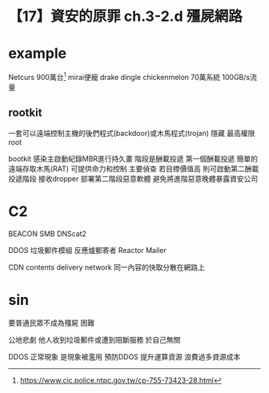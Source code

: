 # 【17】資安的原罪 ch.3-2.d 殭屍網路

# example
Netcurs 900萬台[^1]
mirai便寵 drake dingle chickenmelon 70萬系統 100GB/s流量

## rootkit
一套可以遠端控制主機的後們程式(backdoor)或木馬程式(trojan)
隱藏
最高權限root

bootkit 感染主啟動紀錄MBR進行持久畫
階段是酬載投遞
第一個酬載投遞 簡單的遠端存取木馬(RAT) 可提供命力和控制 主要偵查
若目標價值高 則可啟動第二酬載投遞階段 接收dropper 部署第二階段惡意軟體
避免將進階惡意晚體暴露資安公司

# C2
BEACON
SMB
DNScat2

DDOS
垃圾郵件模組
反應爐郵寄者 Reactor Mailer

CDN contents delivery network
同一內容的快取分散在網路上
# sin
要普通民眾不成為殭屍 困難

公地悲劇
他人收到垃圾郵件或遭到阻斷服務 於自己無關

DDOS 正常現象 是現象被濫用
預防DDOS 提升運算資源 浪費過多資源成本

[^1]: https://www.cic.police.ntpc.gov.tw/cp-755-73423-28.html